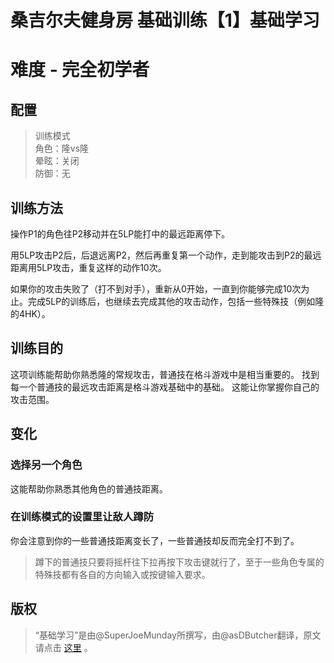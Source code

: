 # 桑吉尔夫健身房 基础训练【1】基础学习
# 难度 - 完全初学者
## 配置
> 训练模式  
> 角色：隆vs隆  
> 晕眩：关闭  
> 防御：无  

## 训练方法
操作P1的角色往P2移动并在5LP能打中的最远距离停下。

用5LP攻击P2后，后退远离P2，然后再重复第一个动作，走到能攻击到P2的最远距离用5LP攻击，重复这样的动作10次。

如果你的攻击失败了（打不到对手），重新从0开始，一直到你能够完成10次为止。完成5LP的训练后，也继续去完成其他的攻击动作，包括一些特殊技（例如隆的4HK）。

## 训练目的
这项训练能帮助你熟悉隆的常规攻击，普通技在格斗游戏中是相当重要的。
找到每一个普通技的最远攻击距离是格斗游戏基础中的基础。
这能让你掌握你自己的攻击范围。

## 变化
### 选择另一个角色
这能帮助你熟悉其他角色的普通技距离。
### 在训练模式的设置里让敌人蹲防
你会注意到你的一些普通技距离变长了，一些普通技却反而完全打不到了。

> 蹲下的普通技只要将摇杆往下拉再按下攻击键就行了，至于一些角色专属的特殊技都有各自的方向输入或按键输入要求。  

## 版权
> “基础学习”是由@SuperJoeMunday所撰写，由@asDButcher翻译，原文请点击 [这里](https://www.reddit.com/r/StreetFighter/comments/4461os/giefs_gym_a_workout_plan_and_training_program_for/) 。  
